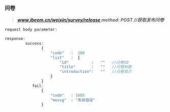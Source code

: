### 问卷

> _**www.ibeem.cn/weixin/survey/release              method: POST             //获取发布问卷**_

```js
request body parameter:

response:
         success: 
                {
                    "code"   :  200
                    "list"   :  {
                        "id"          :   ""   //问卷ID
                        "title"       :   ""   //问卷标题
                        "introduction":   ""   //问卷简介
                    }
                }
            fail: 
                {
                    "code"   : 1005
                    "messg"  : "系统错误"
                }
```



